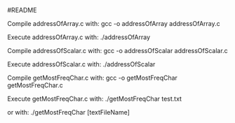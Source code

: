 #README

Compile addressOfArray.c with:
gcc -o addressOfArray addressOfArray.c

Execute addressOfArray.c with:
./addressOfArray


Compile addressOfScalar.c with:
gcc -o addressOfScalar addressOfScalar.c

Execute addressOfScalar.c with:
./addressOfScalar


Compile getMostFreqChar.c with:
gcc -o getMostFreqChar getMostFreqChar.c

Execute getMostFreqChar.c with:
./getMostFreqChar test.txt

or with:
./getMostFreqChar [textFileName]
